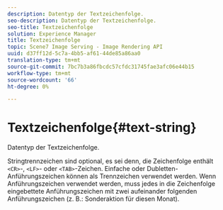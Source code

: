 ```yaml
---
description: Datentyp der Textzeichenfolge.
seo-description: Datentyp der Textzeichenfolge.
seo-title: Textzeichenfolge
solution: Experience Manager
title: Textzeichenfolge
topic: Scene7 Image Serving - Image Rendering API
uuid: d37ff12d-5c7a-4bb5-af61-44de85a86aa0
translation-type: tm+mt
source-git-commit: 7bc7b3a86fbcdc57cfdc31745fae3afc06e44b15
workflow-type: tm+mt
source-wordcount: '66'
ht-degree: 0%

---
```



# Textzeichenfolge{#text-string}

Datentyp der Textzeichenfolge.

Stringtrennzeichen sind optional, es sei denn, die Zeichenfolge enthält `<CR>`-, `<LF>`- oder `<TAB>`-Zeichen. Einfache oder Dubletten-Anführungszeichen können als Trennzeichen verwendet werden. Wenn Anführungszeichen verwendet werden, muss jedes in die Zeichenfolge eingebettete Anführungszeichen mit zwei aufeinander folgenden Anführungszeichen (z. B.: Sonderaktion für diesen Monat).